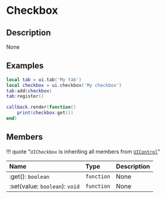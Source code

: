 # Checkbox

## Description
None

## Examples

```lua
local tab = ui.tab('My tab')
local checkbox = ui.checkbox('My checkbox')
tab:add(checkbox)
tab:register()

callback.render(function()
    print(checkbox:get())
end)
```

## Members

!!! quote "`UICheckbox` is inheriting all members from [`UIControl`](/types/ui/control)"

|Name|Type|Description|
|:-|:-|:-|
|:get(): `boolean`|`function`|None|
|:set(value: `boolean`): `void`|`function`|None|